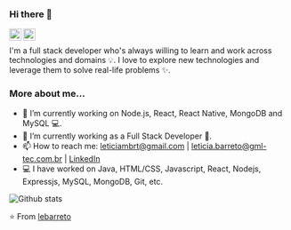 ### Hi there 👋

<a href="https://www.linkedin.com/in/leticiambarreto/">
  <img align="left" alt="Letícia's Linkdein" width="22px" src="https://cdn.jsdelivr.net/npm/simple-icons@v3/icons/linkedin.svg" />
</a>
<a href="https://github.com/lebarreto">
  <img align="left" alt="Letícia's Github" width="22px" src="https://cdn.jsdelivr.net/npm/simple-icons@v3/icons/github.svg" />
</a>

<br />

I'm a full stack developer who's always willing to learn and work across technologies and domains 💡. I love to explore new technologies and leverage them to solve real-life problems ✨. 

### More about me...

- 🔭 I’m currently working on Node.js, React, React Native, MongoDB and MySQL 💻.
- 🌱 I’m currently working as a Full Stack Developer 🚀.
- 📫 How to reach me: leticiambrt@gmail.com | leticia.barreto@gml-tec.com.br | [LinkedIn](https://linkedin.com/in/leticiambarreto) 
- 💻 I have worked on Java, HTML/CSS, Javascript, React, Nodejs, Expressjs, MySQL, MongoDB, Git, etc.

![Github stats](https://github-readme-stats.vercel.app/api?username=lebarreto&theme=radical&show_icons=true&hide_border=true)

⭐️ From [lebarreto](https://github.com/lebarreto)
